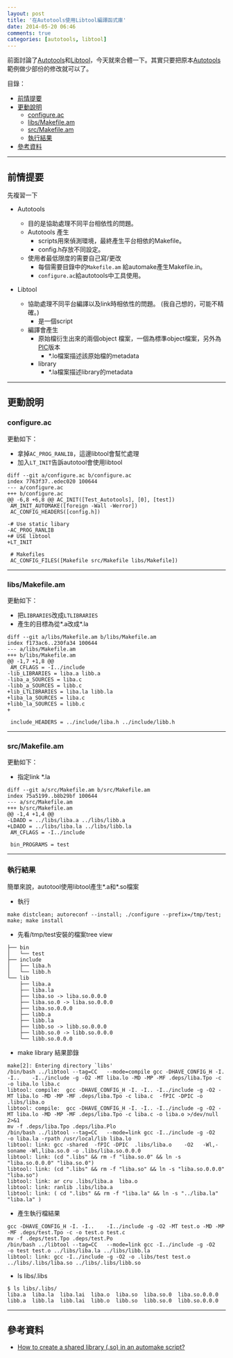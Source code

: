 ```yaml
---
layout: post
title: '在Autotools使用Libtool編譯函式庫'
date: 2014-05-20 06:46
comments: true
categories: [autotools, libtool]
---
```

前面討論了[Autotools](http://wen00072-blog.logdown.com/posts/198783-study-on-gnu-build-system-autotools)和[Libtool](http://wen00072-blog.logdown.com/posts/199470-study-on-the-libtool)，今天就來合體一下。其實只要把原本[Autotools](http://wen00072-blog.logdown.com/posts/198783-study-on-gnu-build-system-autotools)範例做少部份的修改就可以了。

目錄：

* [前情提要](#preview)
* [更動說明](#ex)
	* [configure.ac](#ex-conf)
	* [libs/Makefile.am](#ex-libs)
	* [src/Makefile.am](#ex-src)
  * [執行結果](#ex-result)
* [參考資料](#ref)

---
<a name = "preview"></a>
## 前情提要

先複習一下

* Autotools
	* 目的是協助處理不同平台相依性的問題。
  * Autotools 產生
    * scripts用來偵測環境，最終產生平台相依的Makefile。
    * config.h存放不同設定。
  * 使用者最低限度的需要自己寫/更改
      * 每個需要目錄中的`Makefile.am` 給automake產生Makefile.in。
      * `configure.ac`給autotools中工具使用。
      
* Libtool
  *	協助處理不同平台編譯以及link時相依性的問題。 (我自己想的，可能不精確。)
	* 是一個script
  * 編譯會產生
    * 原始檔衍生出來的兩個object 檔案，一個為標準object檔案，另外為[PIC](http://en.wikipedia.org/wiki/Position-independent_code)版本
      * *.lo檔案描述該原始檔的metadata
    * library
      * *.la檔案描述library的metadata

---
<a name = "ex"></a>
## 更動說明

<a name = "ex-conf"></a>
### configure.ac
更動如下：

* 拿掉`AC_PROG_RANLIB`，這邊libtool會幫忙處理
* 加入`LT_INIT`告訴autotool會使用libtool

```text configure.ac.diff
diff --git a/configure.ac b/configure.ac
index 7763f37..edec020 100644
--- a/configure.ac
+++ b/configure.ac
@@ -6,8 +6,8 @@ AC_INIT([Test_Autotools], [0], [test])
 AM_INIT_AUTOMAKE([foreign -Wall -Werror])
 AC_CONFIG_HEADERS([config.h])
 
-# Use static libary
-AC_PROG_RANLIB
+# USE libtool
+LT_INIT
 
 # Makefiles
 AC_CONFIG_FILES([Makefile src/Makefile libs/Makefile])
```

---
<a name = "ex-libs"></a>
### libs/Makefile.am
更動如下：

* 把`LIBRARIES`改成`LTLIBRARIES`
* 產生的目標為從*.a改成*.la

```text libs/Makefile.am.diff
diff --git a/libs/Makefile.am b/libs/Makefile.am
index f173ac6..230fa34 100644
--- a/libs/Makefile.am
+++ b/libs/Makefile.am
@@ -1,7 +1,8 @@
 AM_CFLAGS = -I../include
-lib_LIBRARIES = liba.a libb.a
-liba_a_SOURCES = liba.c
-libb_a_SOURCES = libb.c
+lib_LTLIBRARIES = liba.la libb.la
+liba_la_SOURCES = liba.c
+libb_la_SOURCES = libb.c
+
 
 include_HEADERS = ../include/liba.h ../include/libb.h
```

---
<a name = "ex-src"></a>
### src/Makefile.am
更動如下：

* 指定link *.la
```text src/Makefile.am.diff
diff --git a/src/Makefile.am b/src/Makefile.am
index 75a5199..b8b29bf 100644
--- a/src/Makefile.am
+++ b/src/Makefile.am
@@ -1,4 +1,4 @@
-LDADD = ../libs/liba.a ../libs/libb.a
+LDADD = ../libs/liba.la ../libs/libb.la
 AM_CFLAGS = -I../include
 
 bin_PROGRAMS = test
```

---
<a name = "ex-result"></a>
### 執行結果
簡單來說，autotool使用libtool產生*.a和*.so檔案

* 執行
```
make distclean; autoreconf --install; ./configure --prefix=/tmp/test; make; make install
```

* 先看/tmp/test安裝的檔案tree view
```
├── bin
│   └── test
├── include
│   ├── liba.h
│   └── libb.h
└── lib
    ├── liba.a
    ├── liba.la
    ├── liba.so -> liba.so.0.0.0
    ├── liba.so.0 -> liba.so.0.0.0
    ├── liba.so.0.0.0
    ├── libb.a
    ├── libb.la
    ├── libb.so -> libb.so.0.0.0
    ├── libb.so.0 -> libb.so.0.0.0
    └── libb.so.0.0.0
```

* make library 結果節錄
```
make[2]: Entering directory `libs'
/bin/bash ../libtool --tag=CC   --mode=compile gcc -DHAVE_CONFIG_H -I. -I..    -I../include -g -O2 -MT liba.lo -MD -MP -MF .deps/liba.Tpo -c -o liba.lo liba.c
libtool: compile:  gcc -DHAVE_CONFIG_H -I. -I.. -I../include -g -O2 -MT liba.lo -MD -MP -MF .deps/liba.Tpo -c liba.c  -fPIC -DPIC -o .libs/liba.o
libtool: compile:  gcc -DHAVE_CONFIG_H -I. -I.. -I../include -g -O2 -MT liba.lo -MD -MP -MF .deps/liba.Tpo -c liba.c -o liba.o >/dev/null 2>&1
mv -f .deps/liba.Tpo .deps/liba.Plo
/bin/bash ../libtool --tag=CC   --mode=link gcc -I../include -g -O2   -o liba.la -rpath /usr/local/lib liba.lo  
libtool: link: gcc -shared  -fPIC -DPIC  .libs/liba.o    -O2   -Wl,-soname -Wl,liba.so.0 -o .libs/liba.so.0.0.0
libtool: link: (cd ".libs" && rm -f "liba.so.0" && ln -s "liba.so.0.0.0" "liba.so.0")
libtool: link: (cd ".libs" && rm -f "liba.so" && ln -s "liba.so.0.0.0" "liba.so")
libtool: link: ar cru .libs/liba.a  liba.o
libtool: link: ranlib .libs/liba.a
libtool: link: ( cd ".libs" && rm -f "liba.la" && ln -s "../liba.la" "liba.la" )
```

* 產生執行檔結果
```
gcc -DHAVE_CONFIG_H -I. -I..    -I../include -g -O2 -MT test.o -MD -MP -MF .deps/test.Tpo -c -o test.o test.c
mv -f .deps/test.Tpo .deps/test.Po
/bin/bash ../libtool --tag=CC   --mode=link gcc -I../include -g -O2   -o test test.o ../libs/liba.la ../libs/libb.la 
libtool: link: gcc -I../include -g -O2 -o .libs/test test.o  ../libs/.libs/liba.so ../libs/.libs/libb.so
```

* ls libs/.libs
```
$ ls libs/.libs/
liba.a  liba.la  liba.lai  liba.o  liba.so  liba.so.0  liba.so.0.0.0  libb.a  libb.la  libb.lai  libb.o  libb.so  libb.so.0  libb.so.0.0.0
```

---
<a name = "ref"></a>
## 參考資料

* [How to create a shared library (.so) in an automake script?](http://stackoverflow.com/questions/8916425/how-to-create-a-shared-library-so-in-an-automake-script)
